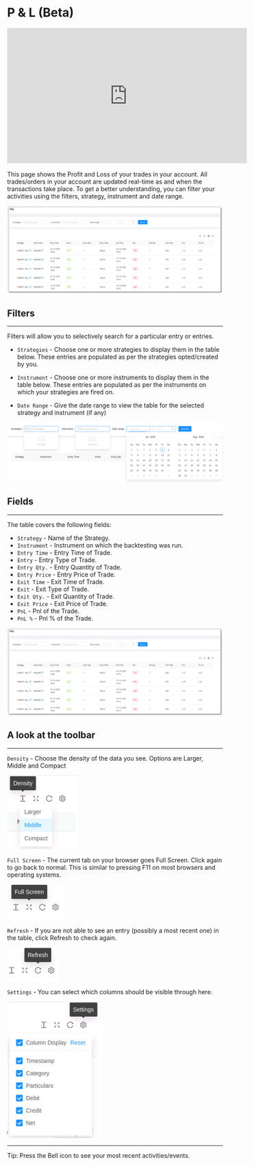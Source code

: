 # P & L (Beta)

<iframe width="560" height="315" src="https://www.youtube.com/embed/y7ry8Bmz8QM" frameborder="0" allow="accelerometer; autoplay; encrypted-media; gyroscope; picture-in-picture" allowfullscreen></iframe>

This page shows the Profit and Loss of your trades in your account. All trades/orders in your account are updated real-time as and when the transactions take place. To get a better understanding, you can filter your activities using the filters, strategy, instrument and date range.

![PnLBook](imgs/PnL1.png)

## Filters
---
Filters  will allow you to selectively search for a particular entry or entries. 

* `Strategies` - Choose one or more strategies to display them in the table below.
These entries are populated as per the strategies opted/created by you.

* `Instrument` - Choose one or more instruments to display them in the table below.
These entries are populated as per the instruments on which your strategies are fired on.

* `Date Range` - Give the date range to view the table for the selected strategy and instrument (if any)

![PnLBook](imgs/pnl-2.png)

## Fields
---
The table covers the following fields:
 
* `Strategy` - Name of the Strategy.
* `Instrument` - Instrument on which the backtesting was run.
* `Entry Time` - Entry Time of Trade.
* `Entry` - Entry Type of Trade.
* `Entry Qty.` - Entry Quantity of Trade.
* `Entry Price` - Entry Price of Trade.
* `Exit Time` - Exit Time of Trade.
* `Exit` - Exit Type of Trade.
* `Exit Qty.` - Exit Quantity of Trade.
* `Exit Price` - Exit Price of Trade.
* `PnL` - Pnl of the Trade.
* `PnL %` - Pnl % of the Trade.


[ ![PnLBook](imgs/PnL1.png "Click to Enlarge or Ctrl+Click to open in a new Tab") ](imgs/PnL1.png)
## A look at the toolbar
---

`Density` - Choose the density of the data you see. Options are Larger, Middle and Compact

![Filters](imgs/toolbar-1.png)

`Full Screen` - The current tab on your browser goes Full Screen. Click again to go back to normal. This is similar to pressing F11 on most browsers and operating systems.

![Filters](imgs/toolbar-2.png)

`Refresh` - If you are not able to see an entry (possibly a most recent one) in the table, click Refresh to check again. 

![Filters](imgs/toolbar-3.png)

`Settings` - You can select which columns should be visible through here. 

![Filters](imgs/toolbar-4.png)

---

Tip: Press the Bell icon to see your most recent activities/events.